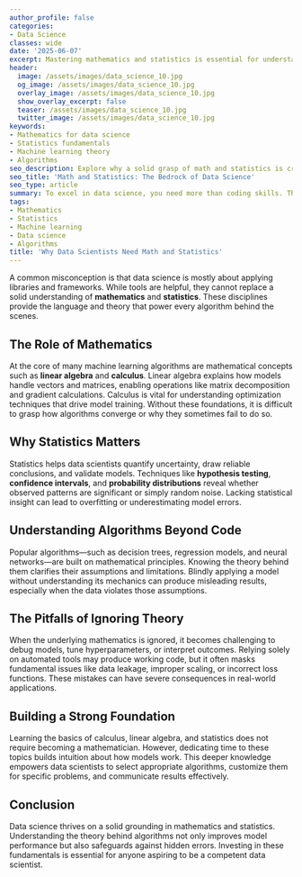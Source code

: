 ```yaml
---
author_profile: false
categories:
- Data Science
classes: wide
date: '2025-06-07'
excerpt: Mastering mathematics and statistics is essential for understanding data science algorithms and avoiding common pitfalls when building models.
header:
  image: /assets/images/data_science_10.jpg
  og_image: /assets/images/data_science_10.jpg
  overlay_image: /assets/images/data_science_10.jpg
  show_overlay_excerpt: false
  teaser: /assets/images/data_science_10.jpg
  twitter_image: /assets/images/data_science_10.jpg
keywords:
- Mathematics for data science
- Statistics fundamentals
- Machine learning theory
- Algorithms
seo_description: Explore why a solid grasp of math and statistics is crucial for data scientists and how ignoring the underlying theory can lead to faulty models.
seo_title: 'Math and Statistics: The Bedrock of Data Science'
seo_type: article
summary: To excel in data science, you need more than coding skills. This article explains how mathematics and statistics underpin popular algorithms and why understanding them prevents costly mistakes.
tags:
- Mathematics
- Statistics
- Machine learning
- Data science
- Algorithms
title: 'Why Data Scientists Need Math and Statistics'
---
```


A common misconception is that data science is mostly about applying libraries and frameworks. While tools are helpful, they cannot replace a solid understanding of **mathematics** and **statistics**. These disciplines provide the language and theory that power every algorithm behind the scenes.

## The Role of Mathematics

At the core of many machine learning algorithms are mathematical concepts such as **linear algebra** and **calculus**. Linear algebra explains how models handle vectors and matrices, enabling operations like matrix decomposition and gradient calculations. Calculus is vital for understanding optimization techniques that drive model training. Without these foundations, it is difficult to grasp how algorithms converge or why they sometimes fail to do so.

## Why Statistics Matters

Statistics helps data scientists quantify uncertainty, draw reliable conclusions, and validate models. Techniques like **hypothesis testing**, **confidence intervals**, and **probability distributions** reveal whether observed patterns are significant or simply random noise. Lacking statistical insight can lead to overfitting or underestimating model errors.

## Understanding Algorithms Beyond Code

Popular algorithms—such as decision trees, regression models, and neural networks—are built on mathematical principles. Knowing the theory behind them clarifies their assumptions and limitations. Blindly applying a model without understanding its mechanics can produce misleading results, especially when the data violates those assumptions.

## The Pitfalls of Ignoring Theory

When the underlying mathematics is ignored, it becomes challenging to debug models, tune hyperparameters, or interpret outcomes. Relying solely on automated tools may produce working code, but it often masks fundamental issues like data leakage, improper scaling, or incorrect loss functions. These mistakes can have severe consequences in real-world applications.

## Building a Strong Foundation

Learning the basics of calculus, linear algebra, and statistics does not require becoming a mathematician. However, dedicating time to these topics builds intuition about how models work. This deeper knowledge empowers data scientists to select appropriate algorithms, customize them for specific problems, and communicate results effectively.

## Conclusion

Data science thrives on a solid grounding in mathematics and statistics. Understanding the theory behind algorithms not only improves model performance but also safeguards against hidden errors. Investing in these fundamentals is essential for anyone aspiring to be a competent data scientist.
